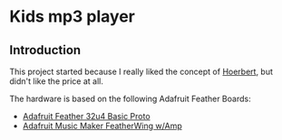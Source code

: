 # Kids mp3 player

## Introduction

This project started because I really liked the concept of [Hoerbert](http://hoerbert.com), but didn't like the price at all.

The hardware is based on the following Adafruit Feather Boards:
- [Adafruit Feather 32u4 Basic Proto](http://adafru.it/2771)
- [Adafruit Music Maker FeatherWing w/Amp](http://adafru.it/3436)

